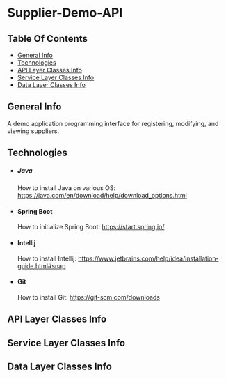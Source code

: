 # Supplier-Demo-API

## Table Of Contents
* [General Info](#general-info)
* [Technologies](#technologies)
* [API Layer Classes Info](#api-layer-classes-info)
* [Service Layer Classes Info](#service-layer-classes-info)
* [Data Layer Classes Info](#data-layer-classes-info)

## General Info
A demo application programming interface for registering, modifying, and viewing suppliers.

## Technologies
* ##### Java<br/>
  How to install Java on various OS:
  https://java.com/en/download/help/download_options.html
* #### Spring Boot<br/>
  How to initialize Spring Boot:
  https://start.spring.io/
* #### Intellij<br/>
  How to install Intellij: https://www.jetbrains.com/help/idea/installation-guide.html#snap
* #### Git<br/>
  How to install Git: https://git-scm.com/downloads

## API Layer Classes Info


## Service Layer Classes Info

## Data Layer Classes Info
